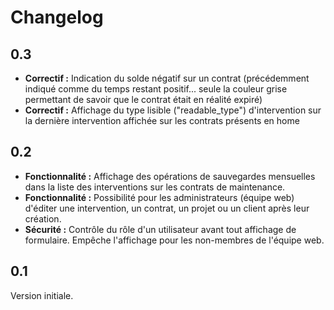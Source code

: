 # Changelog

## 0.3
* **Correctif :** Indication du solde négatif sur un contrat (précédemment indiqué comme du temps restant positif... seule la couleur grise permettant de savoir que le contrat était en réalité expiré)
* **Correctif :** Affichage du type lisible ("readable_type") d'intervention sur la dernière intervention affichée sur les contrats présents en home

## 0.2
* **Fonctionnalité :** Affichage des opérations de sauvegardes mensuelles dans la liste des interventions sur les contrats de maintenance.
* **Fonctionnalité :** Possibilité pour les administrateurs (équipe web) d'éditer une intervention, un contrat, un projet ou un client après leur création.
* **Sécurité :** Contrôle du rôle d'un utilisateur avant tout affichage de formulaire. Empêche l'affichage pour les non-membres de l'équipe web.

## 0.1
Version initiale.
